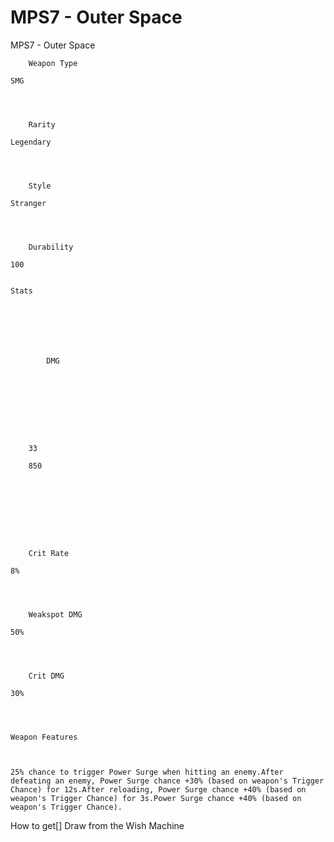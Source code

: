 # MPS7 - Outer Space

MPS7 - Outer Space


	
		
		
	
	



	
		Weapon Type
	
	SMG



	
		Rarity
	
	Legendary



	
		Style
	
	Stranger



	
		Durability
	
	100


	Stats

	
	
	
	
		
		
			DMG
		
			 
		
		
	
	
	
	
	
		33
	
		850
	
	
	





	
		Crit Rate
	
	8%



	
		Weakspot DMG
	
	50%



	
		Crit DMG
	
	30%




	Weapon Features


	
	25% chance to trigger Power Surge when hitting an enemy.After defeating an enemy, Power Surge chance +30% (based on weapon's Trigger Chance) for 12s.After reloading, Power Surge chance +40% (based on weapon's Trigger Chance) for 3s.Power Surge chance +40% (based on weapon's Trigger Chance).







How to get[]
Draw from the Wish Machine
